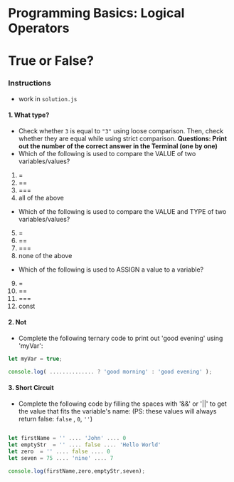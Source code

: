 # Programming Basics: Logical Operators
# True or False? 

### Instructions
- work in `solution.js`
#### 1. What type? 
* Check whether `3` is equal to `"3"` using loose comparison. Then, check whether they are equal while using strict comparison. 
**Questions: Print out the number of the correct answer in the Terminal (one by one)** 
* Which of the following is used to compare the VALUE of two variables/values?
1.  =         
2.  ==          
3.  ===
4.  all of the above 
* Which of the following is used to compare the VALUE and TYPE of two variables/values?
5.  =         
6.  ==          
7.  ===         
8.  none of the above 
* Which of the following is used to ASSIGN a value to a variable?
9.  =         
10.  ==          
11.  ===         
12.  const 

#### 2. Not
* Complete the following ternary code to print out 'good evening' using 'myVar':
```javascript
let myVar = true;

console.log( .............. ? 'good morning' : 'good evening' );
```

#### 3. Short Circuit
* Complete the following code by filling the spaces with '&&' or '||' to get the value that fits the variable's name:
(PS: these values will always return false: `false` , `0`, `''`)

```javascript

let firstName = '' .... 'John' .... 0
let emptyStr  = '' .... false .... 'Hello World'
let zero  = '' .... false .... 0
let seven = 75 .... 'nine' .... 7

console.log(firstName,zero,emptyStr,seven);
```